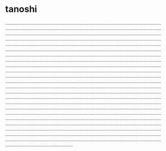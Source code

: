 # tanoshi

..........................................................................................................................................................................................................................................................................................................................................................................................................................................................................................................................................................................................................................................................................................................................................................................................................................................................................................................................................................................................................................................................................................................................................................................................................................................................................................................................................................................................................................................................................................................................................................................................................................................................................................................................................................................................................................................................................................................................................................................................................................................................................................................................................................................................................................................................................................................................................................................................................................................................................................................................................................................................................................................................................................................................................................................................................................................................................................................................................................................................................................